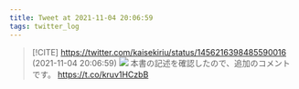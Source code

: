 ```yaml
---
title: Tweet at 2021-11-04 20:06:59
tags: twitter_log
---
```


> [!CITE] https://twitter.com/kaisekiriu/status/1456216398485590016 (2021-11-04 20:06:59)
> ![](https://twitter.com/kaisekiriu/status/1456216398485590016)
> 本書の記述を確認したので、追加のコメントです。
> https://t.co/kruv1HCzbB
